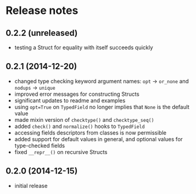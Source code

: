# Release notes

## 0.2.2 (unreleased)

- testing a Struct for equality with itself succeeds quickly

## 0.2.1 (2014-12-20)

- changed type checking keyword argument names: `opt` -> `or_none`
  and `nodups` -> `unique`
- improved error messages for constructing Structs
- significant updates to readme and examples
- using `opt=True` on `TypedField` no longer implies that `None` is
  the default value
- made mixin version of `checktype()` and `checktype_seq()`
- added `check()` and `normalize()` hooks to `TypedField`
- accessing fields descriptors from classes is now permissible
- added support for default values in general, and optional values
  for type-checked fields
- fixed `__repr__()` on recursive Structs

## 0.2.0 (2014-12-15)

- initial release
